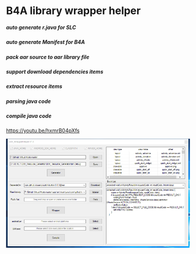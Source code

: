# B4A library wrapper helper

##### auto generate r.java for SLC 
##### auto generate Manifest for B4A
##### pack aar source to aar library file
##### support download dependencies items  
##### extract resource items
##### parsing java code
##### compile java code


https://youtu.be/hxmrB04pXfs

![image](https://github.com/laomms/B4A_library_wrapper_helper/blob/master/pic.png)   


